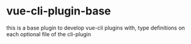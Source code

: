 # vue-cli-plugin-base
this is a base plugin to develop vue-cli plugins with, type definitions on each optional file of the cli-plugin

